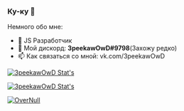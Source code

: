 ### Ку-ку 👋

Немного обо мне:

- 🔭 JS Разработчик
- 💬 Мой дискорд: **3peekawOwD#9798**(Захожу редко)
- 📫 Как связаться со мной: vk.com/3peekawOwD

[![3peekawOwD Stat's](https://github-readme-stats.vercel.app/api?username=3peekawOwD&show_icons=true&hide_border=true)](https://vk.com/3peekawOwD)

[![3peekawOwD Stat's](https://github-readme-stats.vercel.app/api/top-langs/?username=3peekawOwD&layout=compact&count_private=true&hide_border=true)](https://vk.com/3peekawOwD)

[![OverNull](https://overnull.ru/styles/uixdark/basic/publicLogoUrl.gif)](https://overnull.ru?utm_source=github "Наш партнер | Форум информационной безопасности")
